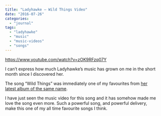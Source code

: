 ```yaml
---
title: "Ladyhawke – Wild Things Video"
date: "2016-07-26"
categories: 
  - "journal"
tags: 
  - "ladyhawke"
  - "music"
  - "music-videos"
  - "songs"
---
```


https://www.youtube.com/watch?v=zOK9RFzq07Y

I can’t express how much Ladyhawke’s music has grown on me in the short month since I discovered her.

The song “Wild Things” was immediately one of my favourites from [her latest album of the same name](https://davidpeach.co.uk/2016/06/30/wild-things-by-ladyhawke/).

I have just seen the music video for this song and it has somehow made me love the song even more. Such a powerful song, and powerful delivery, make this one of my all time favourite songs I think.
